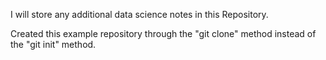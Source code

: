 I will store any additional data science notes in this Repository.

Created this example repository through the "git clone" method instead of the "git init" method.